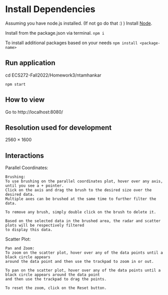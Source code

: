 
# Install Dependencies
Assuming you have node.js installed. (If not go do that :) )
Install [Node](https://nodejs.org/en/).

Install from the package.json via terminal.
`npm i`

To install additional packages based on your needs
`npm install <package-name>`

## Run application
cd ECS272-Fall2022/Homework3/ntamhankar

`npm start`

## How to view
Go to http://localhost:8080/

## Resolution used for development
2560 × 1600


## Interactions
Parallel Coordinates:

    Brushing:
    To use brushing on the parallel coordinates plot, hover over any axis, until you see a + pointer.
    Click on the axis and drag the brush to the desired size over the desired data.
    Multiple axes can be brushed at the same time to further filter the data.

    To remove any brush, simply double click on the brush to delete it.

    Based on the selected data in the brushed area, the radar and scatter plots will be respectively filtered
    to display this data.


Scatter Plot:

    Pan and Zoom:
    To zoom on the scatter plot, hover over any of the data points until a black circle appears
    around the data point and then use the trackpad to zoom in or out.

    To pan on the scatter plot, hover over any of the data points until a black circle appears around the data point
    and then use the trackpad to drag the points.

    To reset the zoom, click on the Reset button.